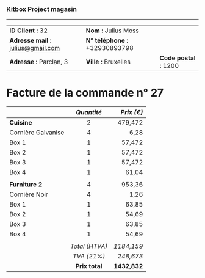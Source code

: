 ### Kitbox Project magasin
---
||||
|-|-|-|
|**ID Client :** 32|**Nom :** Julius Moss||
|**Adresse mail :** julius@gmail.com|**N° téléphone :** +32930893798||
|**Adresse :** Parclan, 3|**Ville :** Bruxelles|**Code postal :** 1200|
# Facture de la commande n° 27
||*Quantité*|*Prix (€)*|
| -|:-:| -:|
|**Cuisine**|2|479,472|
|Cornière Galvanise|4|6,28|
|Box 1|1|57,472|
|Box 2|1|57,472|
|Box 3|1|57,472|
|Box 4|1|61,04|
|||
|**Furniture 2**|4|953,36|
|Cornière Noir|4|1,26|
|Box 1|1|63,85|
|Box 2|1|54,69|
|Box 3|1|63,85|
|Box 4|1|54,69|
|||
||*Total (HTVA)*|*1184,159*|
||*TVA (21%)*|*248,673*|
||**Prix total**|**1432,832**|